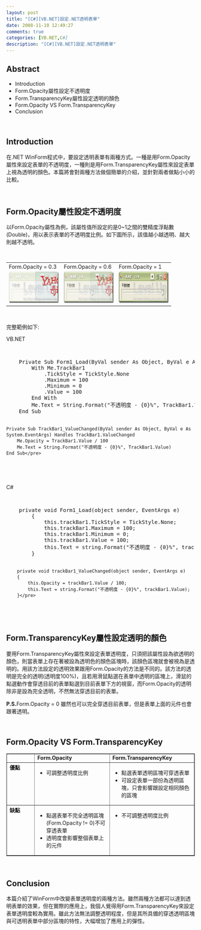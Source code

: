 ```yaml
---
layout: post
title: "[C#][VB.NET]設定.NET透明表單"
date: 2008-11-10 12:49:27
comments: true
categories: [VB.NET,C#]
description: "[C#][VB.NET]設定.NET透明表單"
---
```

<h2>
	Abstract</h2>
<ul>
	<li>
		Introduction</li>
	<li>
		Form.Opacity屬性設定不透明度</li>
	<li>
		Form.TransparencyKey屬性設定透明的顏色</li>
	<li>
		Form.Opacity VS Form.TransparencyKey</li>
	<li>
		Conclusion</li>
</ul>
<p>
	 </p>
<h2>
	Introduction</h2>
<p>
	在.NET WinForm程式中，要設定透明表單有兩種方式。一種是用Form.Opacity屬性來設定表單的不透明度，一種則是用Form.TransparencyKey屬性來設定表單上視為透明的顏色。本篇將會對兩種方法做個簡單的介紹，並針對兩者做點小小的比較。</p>
<p>
	 </p>
<h2>
	Form.Opacity屬性設定不透明度</h2>
<p>
	以Form.Opacity屬性為例，該屬性值所設定的是0~1之間的雙精度浮點數(Double)，用以表示表單的不透明度比例。如下圖所示，該值越小越透明、越大則越不透明。</p>
<p>
	 </p>
<table border="0" cellpadding="2" cellspacing="0" width="400">
	<tbody>
		<tr>
			<td valign="top" width="133">
				Form.Opacity = 0.3</td>
			<td valign="top" width="133">
				Form.Opacity = 0.6</td>
			<td valign="top" width="133">
				Form.Opacity = 1</td>
		</tr>
		<tr>
			<td valign="top" width="133">
				<img alt="image" border="0" height="84" src="\images\posts\5931\image_thumb_8.png" style="border-bottom: 0px; border-left: 0px; border-top: 0px; border-right: 0px" width="244" /></td>
			<td valign="top" width="133">
				<img alt="image" border="0" height="84" src="\images\posts\5931\image_thumb_9.png" style="border-bottom: 0px; border-left: 0px; border-top: 0px; border-right: 0px" width="244" /></td>
			<td valign="top" width="133">
				<img alt="image" border="0" height="84" src="\images\posts\5931\image_thumb_10.png" style="border-bottom: 0px; border-left: 0px; border-top: 0px; border-right: 0px" width="244" /></td>
		</tr>
	</tbody>
</table>
<p>
	      </p>
<p>
	完整範例如下:</p>
<p>
	VB.NET</p>
<p>
	 </p>
<div class="wlWriterSmartContent" id="scid:812469c5-0cb0-4c63-8c15-c81123a09de7:2c97cd15-6618-4836-bdef-60b2d360966e" style="padding-bottom: 0px; margin: 0px; padding-left: 0px; padding-right: 0px; display: inline; float: none; padding-top: 0px">
	<pre class="vb" name="code">
	Private Sub Form1_Load(ByVal sender As Object, ByVal e As System.EventArgs) Handles Me.Load
        With Me.TrackBar1
            .TickStyle = TickStyle.None
            .Maximum = 100
            .Minimum = 0
            .Value = 100
        End With
        Me.Text = String.Format("不透明度 - {0}%", TrackBar1.Value)
    End Sub


    Private Sub TrackBar1_ValueChanged(ByVal sender As Object, ByVal e As System.EventArgs) Handles TrackBar1.ValueChanged
        Me.Opacity = TrackBar1.Value / 100
        Me.Text = String.Format("不透明度 - {0}%", TrackBar1.Value)
    End Sub</pre>
</div>
<p>
	 </p>
<p>
	C#</p>
<p>
	 </p>
<div class="wlWriterSmartContent" id="scid:812469c5-0cb0-4c63-8c15-c81123a09de7:76fc05ab-a29a-4615-9649-b6053c0fcdf4" style="padding-bottom: 0px; margin: 0px; padding-left: 0px; padding-right: 0px; display: inline; float: none; padding-top: 0px">
	<pre class="c#" name="code">
	private void Form1_Load(object sender, EventArgs e)
        {
            this.trackBar1.TickStyle = TickStyle.None;
            this.trackBar1.Maximum = 100;
            this.trackBar1.Minimum = 0;
            this.trackBar1.Value = 100;
            this.Text = string.Format("不透明度 - {0}%", trackBar1.Value);
        }

        private void trackBar1_ValueChanged(object sender, EventArgs e)
        {
            this.Opacity = trackBar1.Value / 100;
            this.Text = string.Format("不透明度 - {0}%", trackBar1.Value);
        }</pre>
</div>
<p>
	 </p>
<h2>
	Form.TransparencyKey屬性設定透明的顏色</h2>
<p>
	要用Form.TransparencyKey屬性來設定表單透明度，只須把該屬性設為欲透明的顏色，則當表單上存在著被設為透明色的顏色區塊時，該顏色區塊就會被視為是透明的。用該方法設定的透明效果跟用Form.Opacity的方法是不同的。該方法的透明是完全的透明(透明度100%)，且若用滑鼠點選在表單中透明的區塊上，滑鼠的點選動作會穿透目前的表單點選到目前表單下方的視窗，而Form.Opacity的透明除非是設為完全透明，不然無法穿透目前的表單。</p>
<p>
	<b>P.S.</b>Form.Opacity = 0 雖然也可以完全穿透目前表單，但是表單上面的元件也會跟著透明。</p>
<p>
	 </p>
<h2>
	Form.Opacity VS Form.TransparencyKey</h2>
<table border="1" cellpadding="5" cellspacing="0" width="748">
	<tbody>
		<tr>
			<td valign="top" width="138">
				 </td>
			<td valign="top" width="303">
				<strong>Form.Opacity</strong></td>
			<td valign="top" width="301">
				<strong>Form.TransparencyKey</strong></td>
		</tr>
		<tr>
			<td valign="top" width="138">
				<strong>優點</strong></td>
			<td valign="top" width="303">
				<ul>
					<li>
						可調整透明度比例</li>
				</ul>
			</td>
			<td valign="top" width="300">
				<ul>
					<li>
						點選表單透明區塊可穿透表單</li>
					<li>
						可設定表單一部份為透明區塊，只會影響跟設定相同顏色的區塊</li>
				</ul>
			</td>
		</tr>
		<tr>
			<td valign="top" width="138">
				<strong>缺點</strong></td>
			<td valign="top" width="303">
				<ul>
					<li>
						點選表單不完全透明區塊(Form.Opacity != 0)不可穿透表單</li>
					<li>
						透明度會影響整個表單上的元件</li>
				</ul>
			</td>
			<td valign="top" width="300">
				<ul>
					<li>
						不可調整透明度比例</li>
				</ul>
			</td>
		</tr>
	</tbody>
</table>
<p>
	 </p>
<h2>
	Conclusion</h2>
<p>
	本篇介紹了WinForm中改變表單透明度的兩種方法。雖然兩種方法都可以達到透明表單的效果，但在實際的應用上，我個人覺得用Form.TransparencyKey來設定表單透明度較為實用。雖此方法無法調整透明程度，但是其所具備的穿透透明區塊與可透明表單中部分區塊的特性，大幅增加了應用上的彈性。</p>

